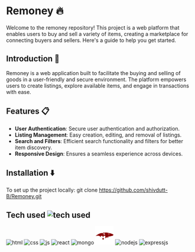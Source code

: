 # Remoney :fire:

Welcome to the remoney repository! This project is a web platform that enables users to buy and sell a variety of items, creating a marketplace for connecting buyers and sellers. Here's a guide to help you get started.

## Introduction 📢

Remoney is a web application built to facilitate the buying and selling of goods in a user-friendly and secure environment. The platform empowers users to create listings, explore available items, and engage in transactions with ease.

## Features 📋
- **User Authentication**: Secure user authentication and authorization.
- **Listing Management**: Easy creation, editing, and removal of listings.
- **Search and Filters**: Efficient search functionality and filters for better item discovery.
- **Responsive Design**: Ensures a seamless experience across devices.

## Installation ⬇️

To set up the project locally:
git clone https://github.com/shivdutt-B/Remoney.git

## Tech used <img src="https://www.svgrepo.com/show/489256/puzzle.svg" width="35px" alt="tech used"></img>
<img src="https://www.svgrepo.com/show/452228/html-5.svg" width="45px" alt="html"></img>
<img src="https://www.svgrepo.com/show/349330/css3.svg" width="40px" alt="css"></img>
<img src="https://www.svgrepo.com/show/353925/javascript.svg" width="40px" alt="js"></img>
<img src="https://www.svgrepo.com/show/354259/react.svg" width="40px" alt="react"></img>
<img src="https://www.svgrepo.com/show/373845/mongo.svg" width="40px" alt="mongo"></img> <img src="https://raw.githubusercontent.com/github/explore/80688e429a7d4ef2fca1e82350fe8e3517d3494d/topics/mongoose/mongoose.png" width="50px" alt="mongoose"></img>
<img src="https://www.svgrepo.com/show/376337/node-js.svg" width="50px" alt="nodejs"></img> <img src="https://www.svgrepo.com/show/330398/express.svg" width="40px" alt="expressjs"></img>







